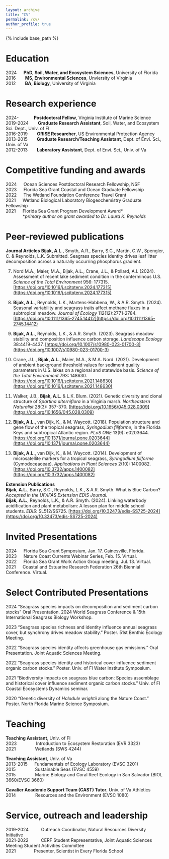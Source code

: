 ```yaml
---
layout: archive
title: "CV"
permalink: /cv/
author_profile: true
---
```


{% include base_path %}

Education
======
2024 &emsp; **PhD, Soil, Water, and Ecosystem Sciences**, University of Florida  
2016 &emsp; &nbsp; **MS, Environmental Sciences**, Unviersity of Virginia  
2012 &emsp; &nbsp; **BA, Biology**, University of Virginia  

Research experience
======
2024- &emsp; &emsp; &nbsp; **Postdoctoral Fellow**, Virginia Institute of Marine Science  
2019-2024 &emsp; &nbsp; **Graduate Research Assistant**, Soil, Water, and Ecosystem Sci. Dept., Univ. of Fl  
2016-2019 &emsp; &nbsp; **ORISE Researcher**, US Environmental Protection Agency  
2013-2015 &emsp; &nbsp; **Graduate Research/Teaching Assistant**, Dept. of Envi. Sci., Univ. of Va  
2012-2013 &emsp; &nbsp; **Laboratory Assistant**, Dept. of Envi. Sci., Univ. of Va    
  
Competitive funding and awards
======
  
2024 &emsp; Ocean Sciences Postdoctoral Research Fellowship, NSF  
2023 &emsp; Florida Sea Grant Coastal and Ocean Graduate Fellowship  
2022 &emsp; The Wetland Foundation Conference Travel Grant    
2021 &emsp; Wetland Biological Laboratory Biogeochemistry Graduate Fellowship  
2021 &emsp; Florida Sea Grant Program Development Award\*  
&emsp; &emsp; &emsp; \**primary author on grant awarded to Dr. Laura K. Reynolds*    

Peer-reviewed publications
======
**Journal Articles** 
**Bijak, A.L.**, Smyth, A.R., Barry, S.C., Martin, C.W., Spengler, C. & Reynolds, L.K. Submitted. Seagrass species identity drives leaf litter decomposition across a naturally occurring phosphorus gradient.  

7. Nord M.A., Maier, M.A., Bijak, A.L., Crane, J.L., & Pollard, A.I. (2024). Assessment of recent lake sediment condition in the conterminous U.S. *Science of the Total Environment* 956: 177315. [https://doi.org/10.1016/j.scitotenv.2024.177315](https://doi.org/10.1016/j.scitotenv.2024.177315)  

6. **Bijak, A.L.**, Reynolds, L.K., Martens-Habbena, W., & A.R. Smyth. (2024). Seasonal variability and seagrass traits affect methane fluxes in a subtropical meadow. *Journal of Ecology* 112(12):2771-2784. [https://doi.org/10.1111/1365-2745.14412](https://doi.org/10.1111/1365-2745.14412)  

5. **Bijak, A.L.**, Reynolds, L.K., & A.R. Smyth. (2023). Seagrass meadow stability and composition influence carbon storage. *Landscape Ecology* 38:4419-4437. [https://doi.org/10.1007/s10980-023-01700-3](https://doi.org/10.1007/s10980-023-01700-3)  

4. Crane, J.L., **Bijak, A.L.**, Maier, M.A., & M.A. Nord. (2021). Development of ambient background threshold values for sediment quality parameters in U.S. lakes on a regional and statewide basis. *Science of the Total Environment* 793: 148630. [https://doi.org/10.1016/j.scitotenv.2021.148630](https://doi.org/10.1016/j.scitotenv.2021.148630)  

3. Walker, J.B., **Bijak, A.L.** & L.K. Blum. (2021). Genetic diversity and clonal structure of *Spartina alterniflora* in a Virginia marsh. *Northeastern Naturalist* 28(3): 357-370. [https://doi.org/10.1656/045.028.0309](https://doi.org/10.1656/045.028.0309)  

2. **Bijak, A.L.**, van Dijk, K., & M. Waycott. (2018). Population structure and gene flow of the tropical seagrass, *Syringodium filiforme*, in the Florida Keys and subtropical Atlantic region. *PLoS ONE* 13(9): e0203644. [https://doi.org/10.1371/journal.pone.0203644](https://doi.org/10.1371/journal.pone.0203644)  

1. **Bijak, A.L.**, van Dijk, K., & M. Waycott. (2014). Development of microsatellite markers for a tropical seagrass, *Syringodium filiforme* (Cymodoceaceae). *Applications in Plant Sciences* 2(10): 1400082. [https://doi.org/10.3732/apps.1400082](https://doi.org/10.3732/apps.1400082)  

**Extension Publications**  
**Bijak, A.L.**, Barry, S.C., Reynolds, L.K., & A.R. Smyth. What is Blue Carbon? *Accepted in the UF/IFAS Extension EDIS Journal.*  
**Bijak, A.L.**, Reynolds, L.K., & A.R. Smyth. (2024). Linking waterbody acidification and plant metabolism: A lesson plan for middle school students. *EDIS*: SL512/SS725. [https://doi.org/10.32473/edis-SS725-2024](https://doi.org/10.32473/edis-SS725-2024)  
  
Invited Presentations
======
2024 &emsp; Florida Sea Grant Symposium, Jan. 17. Gainesville, Florida.  
2023 &emsp; Nature Coast Currents Webinar Series, Feb. 15. Virtual.  
2022 &emsp; Florida Sea Grant Work Action Group meeting, Jul. 13. Virtual.  
2021 &emsp; Coastal and Estuarine Research Federation 26th Biennial Conference. Virtual.  

Select Contributed Presentations
======
2024 “Seagrass species impacts on decomposition and sediment carbon stocks” Oral Presentation.
2024 World Seagrass Conference & 15th International Seagrass Biology Workshop.  

2023 “Seagrass species richness and identity influence annual seagrass cover, but synchrony drives
meadow stability.” Poster. 51st Benthic Ecology Meeting.  

2022 “Seagrass species identity affects greenhouse gas emissions.” Oral Presentation. Joint Aquatic
Sciences Meeting.  

2022 “Seagrass species identity and historical cover influence sediment organic carbon stocks.” Poster.
Univ. of Fl Water Institute Symposium.  

2021 “Biodiversity impacts on seagrass blue carbon: Species assemblage and historical cover influence
sediment organic carbon stocks.” Univ. of Fl Coastal Ecosystems Dynamics seminar.  

2020 “Genetic diversity of *Halodule wrightii* along the Nature Coast.” Poster. North Florida Marine
Science Symposium.  
  
Teaching
======
**Teaching Assistant**, Univ. of Fl  
2023 &emsp;&emsp;&emsp; &nbsp;&nbsp; Introduction to Ecosystem Restoration (EVR 3323)  
2021 &emsp;&emsp;&emsp; &nbsp;&nbsp; Wetlands (SWS 4244)  

**Teaching Assistant**, Univ. of Va  
2013-2015 &emsp; Fundamentals of Ecology Laboratory (EVSC 3201)  
2015 &emsp;&emsp;&emsp; &nbsp;&nbsp; Sustainable Seas (EVSC 4559)  
2015 &emsp;&emsp;&emsp; &nbsp;&nbsp; Marine Biology and Coral Reef Ecology in San Salvador (BIOL 3660/EVSC 3660)  

**Cavalier Academic Support Team (CAST) Tutor**, Univ. of Va Athletics  
2014 &emsp;&emsp;&emsp; &nbsp;&nbsp; Resources and the Environment (EVSC 1080)  

Service, outreach and leadership
======
2019-2024 &emsp; &emsp; Outreach Coordinator, Natural Resources Diversity Initiative  
2021-2022 &emsp; &emsp; CERF Student Representative, Joint Aquatic Sciences Meeting Student Activities Committee  
2021 &emsp; &emsp; &emsp; Presenter, Scientist in Every Florida School  
  
